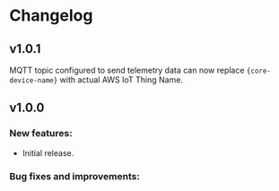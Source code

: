# Changelog

## v1.0.1

MQTT topic configured to send telemetry data can
now replace `{core-device-name}` with
actual AWS IoT Thing Name.

## v1.0.0

### New features:

* Initial release.

### Bug fixes and improvements:

